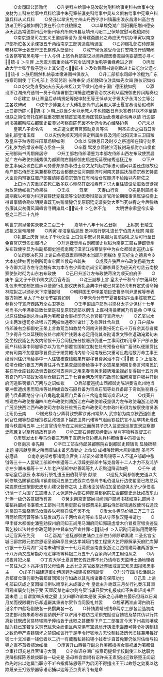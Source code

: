<!-- { "loadSidebar": true } -->
　　○命翊国公郭勋代
　　○升吏科左给事中马汝彰为刑科给事吏科右给事中沈良材为工科左给事中兵科给事中朱宪章任瀛吏科给事中吴从义俱右给事中宪章户科瀛兵科从义兵科
　　○癸丑以旱灾免甘州山丹西宁凉州镇蕃庄浪永昌肃州高台古浪诸卫所屯粮如例仍发在所仓库钱粮赈之
　　○以旱蝗免湖广郧阳襄阳荆州德安承天武昌常德荆州岳州衡州等府所属州县及靖州沔阳二卫保靖宣慰司税粮如例
　　○南京道录司左玄义王道诚等请为  圣母建斋醮允之命应天府供办甲寅以南京户部所贮各关余课银五千两给南京工部铸造嘉靖通宝
　　○乙卯赐礼部右侍郎兼翰林院学士张壁母王氏祭葬从壁请也
　　○咸宁侯仇鸾受命议讨安南滨行请带闲住省祭等官吴电等一十人与俱  上怒令兵部查议以闻兵部因奏鸾越例妄请鸾亦寻＜锍-釒＞引罪  上念鸾方膺重命姑不究令法司逮治电等夤缘希进之罪
　　○丙辰故大学士张孚敬子逊业上其父遗＜锍-釒＞及钦赐图书谕劄缴进上曰览尔父遗＜锍-釒＞朕用恻然札帖录本缴进图书俱收入
　　○升工部都水司郎中涂楗为广东按察司副使  丁巳礼部上  圣驾躬诣  长陵奉安  成祖陵碑仪注具如先次谒  陵仪诏如拟
　　○以水灾免直隶安庆应天苏州松江太平徽州池州宁国广德田粮如例
　　○添设浙江湖州府通判一员于乌镇署劄主缉捕盗贼兼管治农水利从巡按御史传凤翔奏也
　　○诏建立  恭让章皇后恭靖贤妃等妃申懿王等王悼恭太子等太子永清公主等公主各坟碑碣
　　○戊午少傅兼太子太傅礼部尚书武英殿大学士夏言奏请给假改葬  上曰卿所陈＜锍-釒＞朝上朕当夕允以示教人孝也顾数日尚未答者非朕不体至情但朕之简任倚托在卿独重况职居辅首宜竭忠赤匡赞朕治此奏难俞勿再以请  行边部尚书兼都察院右都御史翟銮以考察自陈乞罢不允仍令悉心经略边务
　　○己未以
　　皇第八子命名告
　　太庙遣文武百官郭勋夏言等告
　　列圣庙命之曰载□传谕礼部登诸玉牒
　　○以灾伤免顺天河间保定所属州县及河间沈阳天津三卫田粮及皇庄子粒寺观庄田草场银如例
　　○命以  显陵忌日及时岁之祭遣所在镇守勋臣行礼岁为例增设奉祀寺丞各一员
　　○辛酉  驾发京师驻沙河敕驸马都尉京山侯崔元刑部尚书周期雍居守
　　○升工部右侍郎潘鉴为本部左侍郎山西左布政使贾启湖广左布政使刘储秀俱为都察院右副都御史启巡抚延绥储秀巡抚辽东
　　○下户部主事侯汝谅白世卿司务曹邦彦办事进士缪文龙刘起宗等法司逮问以差还违限故也命户部右侍郎王杲兼都察院右佥都御史往河南赈济时河南灾甚巡抚胡缵宗奏乞特遣大臣赍内帑银往赈户部覆请即委缵宗督所在有司给仓库赈济不给始以内帑佐之
　　上曰地方灾重民农死亡数多朕心恻然其亟推素有才识大臣往彼设法赈救毌徒视为故常他如拟乃命杲往
　　○壬戌
　　驾至
　　天寿山行宫
　　○先是刑部尚书周期雍以考察为科道官薛廷宠戴璟等论劾因奏辩部议言官所论期雍事俱属诬枉奏上得旨事情会勘以明期雍既无纳贿情毙仍复原职廷宠璟妄劾大臣当究姑宥之今后弹劾务廉其实勿得风闻輙言寻期雍具＜锍-釒＞乞休不允
　　大明世宗肃皇帝实录卷之二百二十九终


明世宗肃皇帝实录卷之二百三十
　　嘉靖十八年十月乙丑朔
　　上躬祭  长陵立  成祖文皇帝陵碑
　　○丙寅  孝洁皇后忌辰  景神殿行祭礼遣长宁伯周大经祭  陵寝
　　○礼部上庆贺  皇太子千秋仪注  上曰仪中既以具冕服为言须冠礼之后可行至日免百官庆贺俟出阁行之
　　○升巡抚贵州右副都御史张钺为南京工部右侍郎贵州左布政使李显为右副都御史巡抚南赣汀漳浙江按察使李中为右佥都御史巡抚山东
　　○法司奏决死囚  上谕曰各犯既累审明确本当即刑但朕体  皇天好生之德且今岁大本初建姑再停刑所司宜牢固监候毋令疏失
　　○戊辰升狭西左布政使杨最为太仆寺卿大理寺左寺丞魏有本为本寺右少卿南京尚宝司卿李舜臣为应天府府丞云南按察使张时彻为山东右布政使
　　○己巳升浙江左布政使蒋淦为顺天府府尹
　　○庚午  皇太子千秋节赐文武百官寿面
　　○沈王胤栘上言  皇太子千秋令节宗藩拜祝礼仪未有定制乞颁示以便遵行礼部议庆贺礼会典中开载已具第祝词未有定式请命翰林院拟之以颁示天下宗藩报可
　　○朝鲜国王李怿差陪臣吏曹参判尹思翼等奉表笺方物贺  皇太子千秋令节宴赏如例
　　○辛未命分守宁夏署都指挥佥事陈钦充左参将分守宣府西路万全右卫等处
　　○壬申诏加户部尚书梁材太子少保材十七年考尚书六年满奉旨致仕至是召复原职吏部以例请  上嘉材清操著闻乃有是命
○甲戌以原任延绥副总兵白爵为署都督佥事挂印充总兵官镇守宣府地方
　　○乙亥以水灾出两淮运司余盐银五万两振恤通泰淮诸灶丁及修理灶舍盐具
　　○丁丑户部左侍郎兼右佥都御史王杲上言救荒当如救焚今河南灾甚奏报死亡已十万有余其存者冀旦夕得升合以延残喘彼处仓库所贮钱榖未必足用待其查勘请发文移往返动淹累旬未免坐视民毙乞先发内帑银十万会同抚按分投赈济仍遣一主事同往听用章下户部议报而户科给事中郭鋆等亦以为言户部覆言国朝立制在处有预备仓用广蓄储以便赈贷比来有司类不加意那移冒费至于赈贷輙请内帑今河南既已灾重可且裁给数万命主事王继芳同往仍简给事中一人往彼稽查钱榖果有那移冒费案治不贷＜锍-釒＞上诏发临清仓粮价银五万两赍往并令王杲查盘回奏给事中不必遣杲至河南复奏言河南民饥甚在所仓库钱榖及赍去银仅可支两月之用来春青黄未接势难坐视必复得银十五万两有奇乃可户部议发德州仓银五万二千七百余两及河南布政司贮库解京富户银并开封府河道赃罚银八万两与之诏如拟
　　○兵部覆巡抚山西都御史陈讲奏岢岚州地当要冲累遭虏患而隰州等处稍缓宜改石隰兵备为岢岚石隰等处兵备即于岢岚驻劄且与鴈门兵备画地分守自八角迤北属鴈门兵备自三岔迤南属岢岚诏从之
　　○戊寅升福建右布政使詹瀚四川右布政使刘勋浙江右布政使喻茂坚俱为左布政使瀚浙江勋湖广茂坚狭西江西布政使司左参政任维贤云南布政使司右参政叶珩俱为按察使维贤浙江珩仍云南
　　○赐光禄寺少卿蒋钦祭葬钦苏州常熟人  武宗朝为南京狭西道御史同官任诺等劾逆瑾擅权乱政被逮下锦衣卫拷讯诺等气沮而钦独抗言不屈卒拷死瑾诛赠今秩嘉靖五年  上允言官请命所在立祠祀之而荫其子浣入监至是巡按直隶监察御史陈蕙复以祭葬请故有是命
　　○命工部右侍郎郑绅儧运  皇穹宇物料提督工程
　　○庚辰发太仆寺马价银三万两于宣府为修边费从兵科都给事中冯亮议也
　　○修南京  奉先殿
　　○辛巳工部左侍郎兼都察院右副都御史顾璘言  显陵碑额止题  睿宗献皇帝之陵而尊谥未备乞备勤之  上命如  成祖陵碑用木厢刻重题  圣号不必磨砻
　　○南京吏部考察诸司庶官贪工部员外郎潘周锡等三人不谨户部郎中张钺等三十一人罢软工部郎中李暹等二人浮躁吏部郎中陈克昌等十二人才力不及鸿胪寺左少卿朱福等十三人年老户部郎中赵善鸣等九人诏黜退降调如例
　　○壬午  诚孝昭皇后忌辰  永孝殿行祭礼遣玉田伯蒋荣祭  献陵
　　○巡抚大同都御史史道以大同修筑弘赐镇边镇川镇虏锡河五堡工成叙次总督尚书毛伯温及行边使翟銮已故总兵梁震原任巡按御史皮东山建议督修之功  上嘉诸臣劳绩诏加銮伯温俱太子少保伯温仍荫一子为国子生震赠太子太保道升兵部右侍郎兼都察院左佥都御史巡抚如故东山升俸一级仍各赏银币有差
　　○癸未南京吏部尚书闻渊户部尚书钱如京礼部尚书霍韬兵部尚书湛若水工部尚书周用吏部右侍郎费采礼部右侍郎崔铣通政使司右通政刘臬国子监祭酒马汝骥各以考察自陈乞罢不允
　　○发太仆寺马价银二万二千五百两给燕河营等处市马发四万五千两给宣府等处市马从守臣张汉楚书请也
　　○甲申督木都御史潘鉴劾叙州府同知王尚用马湖府同知郭珊虚增木价冒费官银贪迹显著乞按以法并参参政范鏓李中督率欠严宜并罪＜锍-釒＞入诏勘问珊尚用而鏓等以迁官离任免究
　　○乙酉湖广巡抚都御史陆杰工部左侍郎顾璘奏建  二圣玄宫宝城旧邸宫殿元佑宫恩诏圣谕碑亭显亲达孝城垣门楼工程重大乞将原解承天府贮库脚价银一十万两湖广河南未动帑银一十七万两原派南直隶浙江江西福建两淮两浙银一十八万两又应解额办叚疋胖袄等料银二万五千八百余两以济工用诏从之
　　○丙戌夜月犯火星
　　○丁亥大学士夏言既乞假迁葬不允乃请命钦天监博士通地理者一员往为之卜兆并请其父母恤典  上悉允之差官致祭迁葬因戒言宜知恩图报竭忠事主
　　○戊子升福建道御史傅凤翱为福建按察司副使
　　○升分守四川松潘副总兵都督佥事何卿为署都督同知分守如故以其克靖诸番有保障功也
　　○己丑  上谕礼部曰庆成之宴因循旧例以祔享礼未成辍之今  皇妣主升祔既三月矣行礼奏乐耳闻目观者屡矣何独于受  天厘反禁也审尔则冬贺当辍只贺大礼报成庶不失重轻尚书严嵩未悉  上旨谓宜举庆成之晏  上又曰朕昨谕本是敬  天庥之心非敢务晏乐但既以日易月矣而视殿輙作乐却返辍其重者尔贺节当同晏礼并罢
　　○裁革两淮庙湾白驹石港余中四盐场副使各一员攒典各一名
　　○补铸嘉靖制钱命两京工部各监造初南京吏部司务朱希皋奏言纳例开矿以济用不若仿古采铜充赋设官铸钱及禁其伪以行其真新钱既成贸易转输赐予俸给皆于此取之甚便章下户工二部覆言今天下州县则壤成赋为籍已定若复采铜充赋未免纷更且两京俱有宝源局开铸法未尝废可特令补铸制钱之数仍申严盗铸阻坏之禁诏如议行于是申令行钱地方无论制钱及历代旧钱兼用每好钱七十文准银一钱低者以二折一有藏蓄私铸铅锡小钱者许自首免罪仍依时估给与铅锡之直不首者捕治如律
　　○庚寅升山西镇守副总兵署都指挥佥事祝雄为署都督佥事挂印充总兵官镇守大同
　　○辛卯诏夺湖广按察司提督学校副使江以达职为民降指挥陈恩姚庚职各一级先是  圣母梓宫南祔有诏许亲王素服出迎致祭楚王闻诏欲先时出以达属当职守不听令指挥陈恩等严为启闭不得擅出王王以故怨之劾奏以达欺蔑亲王打毁祭器等语诏捕以达等至京责讯寻有是命
